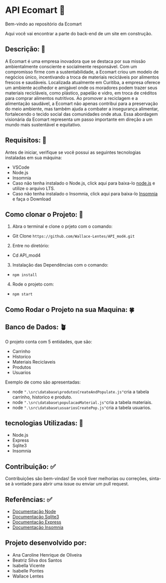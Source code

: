 # API Ecomart 🌿

Bem-vindo ao repositório da Ecomart

Aqui você vai encontrar a parte do back-end de um site em construção. 

## Descrição: 🌱

A Ecomart é uma empresa inovadora que se destaca por sua missão ambientalmente consciente e socialmente responsável. Com um compromisso firme com a sustentabilidade, a Ecomart criou um modelo de negócios único, incentivando a troca de materiais recicláveis por alimentos frescos e saudáveis. Localizada atualmente em Curitiba, a empresa oferece um ambiente acolhedor e amigável onde os moradores podem trazer seus materiais recicláveis, como plástico, papelão e vidro, em troca de créditos para comprar alimentos nutritivos. Ao promover a reciclagem e a alimentação saudável, a Ecomart não apenas contribui para a preservação do meio ambiente, mas também ajuda a combater a insegurança alimentar, fortalecendo o tecido social das comunidades onde atua. Essa abordagem visionária da Ecomart representa um passo importante em direção a um mundo mais sustentável e equitativo.

## Requisitos: 🌴

Antes de iniciar, verifique se você possui as seguintes tecnologias instaladas em sua máquina:

- VSCode
- Node.js
- Insomnia
- Caso não tenha instalado o Node.js, click aqui para baixa-lo [node.js](https://nodejs.org/pt-br/download) e utilize o arquivo LTS.
- Caso não tenha instalado o Insomnia, click aqui para baixa-lo [Insomnia](https://insomnia.rest/download) e faça o Download

## Como clonar o Projeto: 🌵

1. Abra o terminal e clone o prjeto com o comando:
- Git Clone `https://github.com/Wallace-Lentes/API_mod4.git`
2. Entre no diretório:
- Cd API_mod4
3. Instalação das Dependências com o comando:
- `npm install`
4. Rode o projeto com:
- `npm start`

## Como Rodar o Projeto na sua Maquina: 🍀

## Banco de Dados:  🪴

O projeto conta com 5 entidades, que são:

- Carrinho 
- Historico
- Materiais Reciclaveis 
- Produtos
- Usuarios 

Exemplo de como são apresentadas: 

- node `".\src\database\produtosCreateAndPopulate.js"`cria a tabela carrinho, historico e produto.
- node `".\src\database\populacaoMaterial.js"`cria a tabela materiais.
- node `".\src\database\usuariosCreatePop.js"`cria a tabela usuarios.


## tecnologias Utilizadas: 📌

- Node.js
- Express
- Sqlite3
- Insomnia

## Contribuição: ✅

Contribuições são bem-vindas! Se você tiver melhorias ou correções, sinta-se à vontade para abrir uma issue ou enviar um pull request.

## Referências: ✅

- [Documentação Node](https://nodejs.org/en/)
- [Documentação Sqlite3](https://www.sqlite.org/docs.html)
- [Documentação Express](https://expressjs.com/pt-br/)
- [Documentação Insomnia](https://insomnia.rest/)

## Projeto desenvolvido por:

- Ana Caroline Henrique de Oliveira
- Beatriz Silva dos Santos
- Isabella Vicente
- Isabelle Pontes 
- Wallace Lentes
